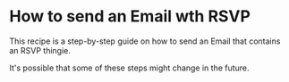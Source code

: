 # How to send an Email wth RSVP
This recipe is a step-by-step guide on how to send an Email that contains an RSVP thingie.  

It's possible that some of these steps might change in the future.
